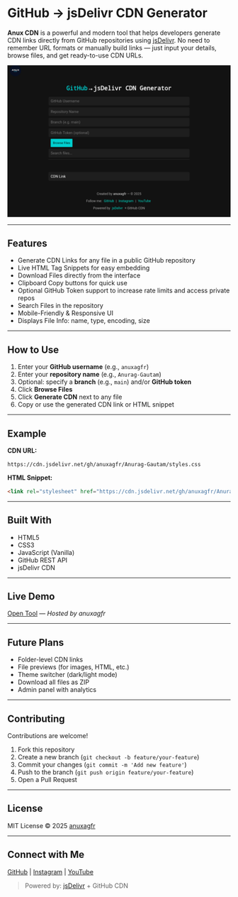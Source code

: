 # GitHub → jsDelivr CDN Generator

**Anux CDN** is a powerful and modern tool that helps developers generate CDN links directly from GitHub repositories using [jsDelivr](https://www.jsdelivr.com/). No need to remember URL formats or manually build links — just input your details, browse files, and get ready-to-use CDN URLs.

![Screenshot](https://github.com/anuxagfr/GitHub-jsDelivr-CDN-Generator/blob/main/Screenshot/Screenshot_20250517-023226.Chrome.png) <!-- Replace with actual image URL -->

---

## Features

- Generate CDN Links for any file in a public GitHub repository
- Live HTML Tag Snippets for easy embedding
- Download Files directly from the interface
- Clipboard Copy buttons for quick use
- Optional GitHub Token support to increase rate limits and access private repos
- Search Files in the repository
- Mobile-Friendly & Responsive UI
- Displays File Info: name, type, encoding, size

---

## How to Use

1. Enter your **GitHub username** (e.g., `anuxagfr`)
2. Enter your **repository name** (e.g., `Anurag-Gautam`)
3. Optional: specify a **branch** (e.g., `main`) and/or **GitHub token**
4. Click **Browse Files**
5. Click **Generate CDN** next to any file
6. Copy or use the generated CDN link or HTML snippet

---

## Example

**CDN URL:**

```
https://cdn.jsdelivr.net/gh/anuxagfr/Anurag-Gautam/styles.css
```

**HTML Snippet:**

```html
<link rel="stylesheet" href="https://cdn.jsdelivr.net/gh/anuxagfr/Anurag-Gautam/styles.css">
```

---

## Built With

- HTML5
- CSS3
- JavaScript (Vanilla)
- GitHub REST API
- jsDelivr CDN

---

## Live Demo

[Open Tool](https://anuxagfr.github.io/GitHub-jsDelivr-CDN-Generator/) — _Hosted by anuxagfr_

---

## Future Plans

- Folder-level CDN links
- File previews (for images, HTML, etc.)
- Theme switcher (dark/light mode)
- Download all files as ZIP
- Admin panel with analytics

---

## Contributing

Contributions are welcome!

1. Fork this repository
2. Create a new branch (`git checkout -b feature/your-feature`)
3. Commit your changes (`git commit -m 'Add new feature'`)
4. Push to the branch (`git push origin feature/your-feature`)
5. Open a Pull Request

---

## License

MIT License © 2025 [anuxagfr](https://github.com/anuxagfr)

---

## Connect with Me

[GitHub](https://github.com/anuxagfr) | [Instagram](https://instagram.com/anuxagfr) | [YouTube](https://youtube.com/@anuxagfr)

> Powered by: [jsDelivr](https://www.jsdelivr.com) + GitHub CDN
> 
